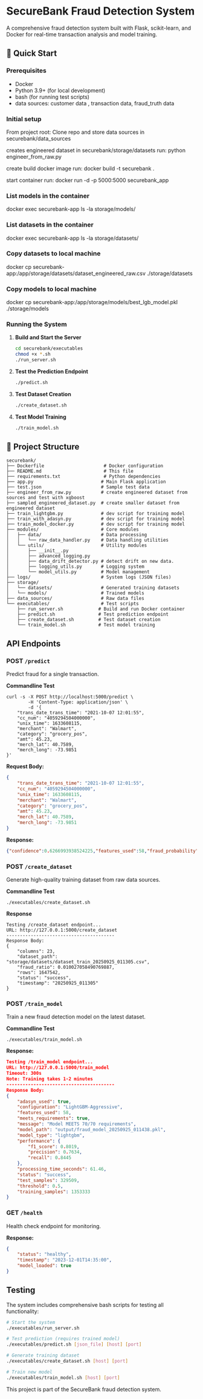 # SecureBank Fraud Detection System

A comprehensive fraud detection system built with Flask, scikit-learn, and Docker for real-time transaction analysis and model training.

## 🚀 Quick Start

### Prerequisites
- Docker
- Python 3.9+ (for local development)
- bash (for running test scripts)
- data sources: customer data , transaction data, fraud_truth data

### Initial setup
From project root:
Clone repo and store data sources in securebank/data_sources

creates engineered dataset in securebank/storage/datasets
run: python engineer_from_raw.py

create build docker image
run: docker build -t securebank  .

start container
run: docker run -d -p 5000:5000 securebank_app


### List models in the container
docker exec securebank-app ls -la storage/models/

### List datasets in the container
docker exec securebank-app ls -la storage/datasets/

### Copy datasets to local machine
docker cp securebank-app:/app/storage/datasets/dataset_engineered_raw.csv ./storage/datasets

### Copy models to local machine
docker cp securebank-app:/app/storage/models/best_lgb_model.pkl ./storage/models

### Running the System

1. **Build and Start the Server**
   ```bash
   cd securebank/executables
   chmod +x *.sh
   ./run_server.sh
   ```

2. **Test the Prediction Endpoint**
   ```bash
   ./predict.sh
   ```

3. **Test Dataset Creation**
   ```bash
   ./create_dataset.sh
   ```

4. **Test Model Training**
   ```bash
   ./train_model.sh
   ```

## 📁 Project Structure

```
securebank/
├── Dockerfile                      # Docker configuration
├── README.md                       # This file
├── requirements.txt                # Python dependencies
├── app.py                         # Main Flask application
├── test.json                      # Sample test data
├── engineer_from_raw.py           # create engineered dataset from sources and test with xgboost
├── sampled_engineered_dataset.py  # create smaller dataset from engineered dataset
├── train_lightgbm.py              # dev script for training model
├── train_with_adasyn.py           # dev script for training model
├── train_model_docker.py          # dev script for training model    
├── modules/                       # Core modules
│   ├── data/                      # Data processing
│   │   └── raw_data_handler.py    # Data handling utilities
│   └── utils/                     # Utility modules
│       ├── __init__.py
│       ├── advanced_logging.py
│       ├── data_drift_detector.py # detect drift on new data.
│       ├── logging_utils.py       # Logging system
│       └── model_utils.py         # Model management
├── logs/                          # System logs (JSON files)
├── storage/
│   └── datasets/                  # Generated training datasets
│   └── models/                    # Trained models
├── data_sources/                  # Raw data files
└── executables/                   # Test scripts
    ├── run_server.sh             # Build and run Docker container
    ├── predict.sh                # Test prediction endpoint
    ├── create_dataset.sh         # Test dataset creation
    └── train_model.sh            # Test model training
```

##  API Endpoints

### POST `/predict`
Predict fraud for a single transaction.

**Commandline Test**
```
curl -s -X POST http://localhost:5000/predict \
        -H 'Content-Type: application/json' \
        -d '{
    "trans_date_trans_time": "2021-10-07 12:01:55",
    "cc_num": "4059294504000000",
    "unix_time": 1633608115,
    "merchant": "Walmart",
    "category": "grocery_pos",
    "amt": 45.23,
    "merch_lat": 40.7589,
    "merch_long": -73.9851
}'

```

**Request Body:**
```json
{
    "trans_date_trans_time": "2021-10-07 12:01:55",
    "cc_num": "4059294504000000", 
    "unix_time": 1633608115,
    "merchant": "Walmart",
    "category": "grocery_pos",
    "amt": 45.23,
    "merch_lat": 40.7589,
    "merch_long": -73.9851
}
```

**Response:**
```json
{"confidence":0.6266993938524225,"features_used":58,"fraud_probability":0.6266993938524225,"model_type":"lightgbm","predict":"fraudulent"}
```

### POST `/create_dataset`
Generate high-quality training dataset from raw data sources.

**Commandline Test**
```
./executables/create_dataset.sh
```
**Response**
```
Testing /create_dataset endpoint...
URL: http://127.0.0.1:5000/create_dataset
----------------------------------------
Response Body:
{
    "columns": 23,
    "dataset_path": "storage/datasets/dataset_train_20250925_011305.csv",
    "fraud_ratio": 0.010027058490769887,
    "rows": 1647542,
    "status": "success",
    "timestamp": "20250925_011305"
}
```

### POST `/train_model`
Train a new fraud detection model on the latest dataset.

**Commandline Test**
```
./executables/train_model.sh
```

**Response:**
```json
Testing /train_model endpoint...
URL: http://127.0.0.1:5000/train_model
Timeout: 300s
Note: Training takes 1-2 minutes
----------------------------------------
Response Body:
{
    "adasyn_used": true,
    "configuration": "LightGBM-Aggressive",
    "features_used": 58,
    "meets_requirements": true,
    "message": "Model MEETS 70/70 requirements",
    "model_path": "output/fraud_model_20250925_011438.pkl",
    "model_type": "lightgbm",
    "performance": {
        "f1_score": 0.8019,
        "precision": 0.7634,
        "recall": 0.8445
    },
    "processing_time_seconds": 61.46,
    "status": "success",
    "test_samples": 329509,
    "threshold": 0.5,
    "training_samples": 1353333
}
```

### GET `/health`
Health check endpoint for monitoring.

**Response:**
```json
{
    "status": "healthy",
    "timestamp": "2023-12-01T14:35:00",
    "model_loaded": true
}
```



## Testing

The system includes comprehensive bash scripts for testing all functionality:

```bash
# Start the system
./executables/run_server.sh

# Test prediction (requires trained model)
./executables/predict.sh [json_file] [host] [port]

# Generate training dataset
./executables/create_dataset.sh [host] [port] 

# Train new model
./executables/train_model.sh [host] [port]
```

This project is part of the SecureBank fraud detection system.
